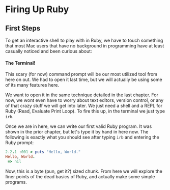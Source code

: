 # Firing Up Ruby

## First Steps
To get an interactive shell to play with in Ruby, we have to touch something that most Mac users
that have no background in programming have at least casually noticed and been curious about:

#### The Terminal!

This scary (for now) command prompt will be our most utilized tool from here on out. We had to open
it last time, but we will actually be using some of its many features here.

We want to open it in the same technique detailed in the last chapter. For now, we wont even have
to worry about text editors, version control, or any of that crazy stuff we will get into later.
We just need a shell and a REPL for Ruby (Read, Evaluate Print Loop). To fire this up, in the
terminal we just type `irb`.

Once we are in here, we can write our first valid Ruby program. It was shown in the prior chapter,
but let's type it by hand in here now. The following is exactly what you should see after typing
`irb` and entering the Ruby prompt:

```ruby
2.2.1 :001 > puts "Hello, World."
Hello, World.
 => nil
```

Now, this is a byte (pun, get it?) sized chunk. From here we will explore the finer points of the
dead basics of Ruby, and actually make some simple programs.
